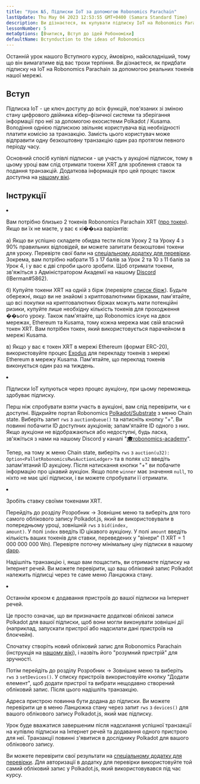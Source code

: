 ```yaml
---
title: "Урок №5, Підписки IoT за допомогою Robonomics Parachain"
lastUpdate: Thu May 04 2023 12:53:55 GMT+0400 (Samara Standard Time)
description: Ви дізнаєтеся, як купувати підписку IoT на Robonomics Parachain, використовуючи реальні токени нашої мережі.
lessonNumber: 5
metaOptions: [Вчитися, Вступ до ідей Робономіки]
defaultName: Вступduction to the ideas of Robonomics
---
```


Останній урок нашого Вступного курсу, ймовірно, найскладніший, тому що він вимагатиме від вас трохи терпіння. Ви дізнаєтеся, як придбати підписку на IoT на Robonomics Parachain за допомогою реальних токенів нашої мережі.


## Вступ

Підписка IoT - це ключ доступу до всіх функцій, пов'язаних зі зміною стану цифрового двійника кібер-фізичної системи та зберігання інформації про неї за допомогою екосистеми Polkadot / Kusama. Володіння однією підпискою звільняє користувача від необхідності платити комісію за транзакцію. Замість цього користувач може відправити одну безкоштовну транзакцію один раз протягом певного періоду часу.

Основний спосіб купівлі підписки - це участь у аукціоні підписок, тому в цьому уроці вам слід отримати токени XRT для зроблення ставок та подання транзакцій. Додаткова інформація про цей процес також доступна на [нашому вікі](https://wiki.robonomics.netwабоk/docs/get-subscription).

## Інструкції

<List type="numbers">

<li>

Вам потрібно близько 2 токенів Robonomics Parachain XRT ([про токен](https://robonomics.netwабоk/xrt/)). Якщо ви їх не маєте, у вас є кі��ька варіантів:

а) Якщо ви успішно складете обидва тести після Уроку 2 та Уроку 4 з 90% правильних відповідей, ви можете запитати безкоштовні токени для уроку. Перевірте свої бали на [спеціальному додатку для перевірки](https://lk.robonomics.academy/). Зокрема, вам потрібно набрати 15 з 17 балів за Урок 2 та 10 з 11 балів за Урок 4, і у вас є дві спроби цього зробити. Щоб отримати токени, зв'яжіться з Адміністратором Академії на нашому [Discord](https://discord.gg/xqDgG3EGm9) (IBerman#5862).

б) Купуйте токени XRT на одній з бірж (перевірте [список бірж](https://www.coingecko.com/en/coins/robonomics-network#markets/)). Будьте обережні, якщо ви не знайомі з криптовалютними біржами, пам'ятайте, що всі покупки на криптовалютних біржах можуть мати потенційні ризики, купуйте лише необхідну кількість токенів для проходження ��ього уроку. Також пам'ятайте, що Robonomics існує на двох мережах, Ethereum та Kusama, тому кожна мережа має свій власний токен XRT. Вам потрібен токен, який використовується парачейном в мережі Kusama.

в) Якщо у вас є токен XRT в мережі Ethereum (формат ERC-20), використовуйте процес [Exodus](https://old.dapp.robonomics.network/#/exodus) для перекладу токенів з мережі Ethereum в мережу Kusama. Пам'ятайте, що переклад токенів виконується один раз на тиждень.

</li>

<li>

Підписки IoT купуються через процес аукціону, при цьому переможець здобуває підписку.

Перш ніж спробувати взяти участь в аукціоні, вам слід перевірити, чи є доступні. Відкрийте портал Robonomics [Polkadot/Substrate](https://polkadot.js.org/apps/?rpc=wss%3A%2F%2Fkusama.rpc.robonomics.network%2F#/chainstate) з меню Chain state. Виберіть запит <code>rws</code> з <code>auctionQueue()</code> та натисніть кнопку "+". Ви повинні побачити ID доступних аукціонів; запам'ятайте ID одного з них. Якщо аукціони не відображаються або недоступні, будь ласка, зв'яжіться з нами на нашому Discord у каналі "[🎓robonomics-academy](https://discord.com/channels/803947358492557312/803947358492557315)".

Тепер, на тому ж меню Chain state, виберіть <code>rws</code> з <code>auction(u32): Option&lt;PalletRobonomicsRwsAuctionLedger&gt;</code> та в полях <code>u32</code> введіть запам'ятаний ID аукціону. Після натискання кнопки "+" ви побачите інформацію про цікавий аукціон. Якщо поле <code>winner</code> має значення <code>null</code>, то ніхто не має цієї підписки, і ви можете спробувати її отримати.

</li>

<li>

Зробіть ставку своїми токенами XRT.

Перейдіть до розділу Розробник -> Зовнішнє меню та виберіть для того самого облікового запису Polkadot.js, який ви використовували в попередньому уроці, зовнішній <code>rws</code> з <code>bid(index, amount)</code>. У полі <code>index</code> введіть ID цікавого аукціону. У полі <code>amount</code> введіть кількість ваших токенів для ставки, переведених у "вінери" (1 XRT = 1 000 000 000 Wn). Перевірте поточну мінімальну ціну підписки в нашому [dapp](https://dapp.robonomics.network/#/subscription). 

Надішліть транзакцію і, якщо вам пощастить, ви отримаєте підписку на Інтернет речей. Ви можете перевірити, що ваш обліковий запис Polkadot належить підписці через те саме меню Ланцюжка стану.

</li>

<li>

Останнім кроком є додавання пристроїв до вашої підписки на Інтернет речей.

Це просто означає, що ви призначаєте додаткові облікові записи Polkadot для вашої підписки, щоб вони могли виконувати зовнішні дії (наприклад, запускати пристрої або надсилати дані пристроїв на блокчейн).

Спочатку створіть новий обліковий запис для Robonomics Parachain (інструкція на [нашому вікі](https://wiki.robonomics.network/docs/create-account-in-dapp/)), і назвіть його "розумний пристрій" для зручності.

Потім перейдіть до розділу Розробник -> Зовнішнє меню та виберіть <code> rws</code> з <code>setDevices()</code>. У списку пристроїв використовуйте кнопку "Додати елемент", щоб додати пристрої та вибрати нещодавно створений обліковий запис. Після цього надішліть транзакцію.

Адреса пристрою повинна бути додана до підписки. Ви можете перевірити це в меню Ланцюжка стану через запит <code>rws</code> з <code>devices()</code> для вашого облікового запису Polkadot.js, який має підписку.

</li>

</List>

<Result>

Урок буде вважатися завершеним після надсилання успішної транзакції на купівлю підписки на Інтернет речей та додавання одного пристрою для неї. Транзакції повинні з'явитися в досліднику Polkadot для вашого облікового запису.

Ви можете перевірити свої результати на [спеціальному додатку для перевірки](https://lk.robonomics.academy/). Для авторизації в додатку для перевірки використовуйте той самий обліковий запис у Polkadot.js, який використовувався під час курсу.

</Result>
